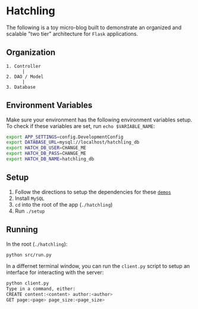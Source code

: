 # Hatchling

The following is a toy micro-blog built to demonstrate an organized and scalable
"two tier" architecture for `Flask` applications.

## Organization

````
1. Controller
      |
2. DAO / Model
      |
3. Database
````

## Environment Variables 
Make sure your environment has the following environment variables setup.  To check if these variables are set, run 
`echo $VARIABLE_NAME`:

```bash
export APP_SETTINGS=config.DevelopmentConfig
export DATABASE_URL=mysql://localhost/hatchling_db
export HATCH_DB_USER=CHANGE_ME
export HATCH_DB_PASS=CHANGE_ME
export HATCH_DB_NAME=hatchling_db
```

## Setup

1. Follow the directions to setup the dependencies for these [`demos`](https://github.com/Cornell-PoBE/demos#setup)
2. Install `MySQL`
3. `cd` into the root of the app (`./hatchling`)
4. Run `./setup`

## Running
In the root (`./hatchling`):

```bash
python src/run.py
```

In a differnet terminal window, you can run the `client.py` script to setup an interface for interacting with the server:

```bash
python client.py
Type in a command, either:
CREATE content:<content> author:<author>
GET page:<page> page_size:<page_size>
```
